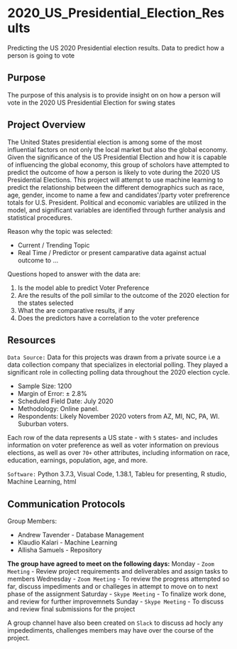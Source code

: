 # 2020_US_Presidential_Election_Results
Predicting the US 2020 Presidential election results. Data to predict how a person is going to vote

## Purpose
The purpose of this analysis is to provide insight on on how a person will vote in the 2020 US Presidential Election for swing states

## Project Overview
The United States presidential election is among some of the most influential factors on not only the local market but also the global economy. Given the significance of the US Presidential Election and how it is capable of influencing the global economy, this group of scholors have attempted to predict the outcome of how a person is likely to vote during the 2020 US Presidential Elections.
This project will attempt to use machine learning to predict the relationship between the different demographics such as race, age, gender, income to name a few and candidates'/party voter prefrerence totals for U.S. President. Political and economic variables are utilized in the model, and significant variables are identified through further analysis and statistical procedures.

Reason why the topic was selected:
- Current / Trending Topic
- Real Time / Predictor or present camparative data against actual outcome to ...

Questions hoped to answer with the data are:
1. Is the model able to predict Voter Preference
2. Are the results of the poll similar to the outcome of the 2020 election for the states selected
3. What the are comparative results, if any
4. Does the predictors have a correlation to the voter preference


## Resources
`Data Source:` Data for this projects was drawn from a private source i.e a data collection company that specializes in electorial polling. They played a significant role in collecting polling data throughout the 2020 election cycle.
- Sample Size: 1200
- Margin of Error: ± 2.8%
- Scheduled Field Date: July 2020
- Methodology: Online panel. 
- Respondents: Likely November 2020 voters from AZ, MI, NC, PA, WI.  Suburban voters.  

Each row of the data represents a US state - with `5` states- and includes information on voter preference as well as voter information on previous elections, as well as over `70+` other attributes, including information on race, education, earnings, population, age, and more.

`Software:` Python 3.7.3, Visual Code, 1.38.1, Tableu for presenting, R studio, Machine Learning, html

## Communication Protocols

Group Members:

- Andrew Tavender - Database Management
- Klaudio Kalari - Machine Learning
- Allisha Samuels - Repository

**The group have agreed to meet on the following days:**
Monday - `Zoom Meeting` - Review project requirements and deliverables and assign tasks to members
Wednesday - `Zoom Meeting` - To review the progress attempted so far, discuss impediments and or challeges in attempt to move on to next phase of the assignment
Saturday - `Skype Meeting` - To finalize work done, and review for further improvemnets 
Sunday - `Skype Meeting` - To discuss and review final submissions for the project

A group channel have also been created on `Slack` to discuss ad hocly any impedediments, challenges members may have over the course of the project.
